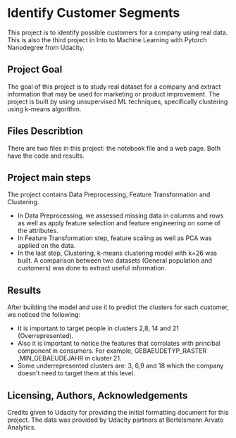 # Identify Customer Segments
This project is to identify possible customers for a company using real data. 
This is also the third project in Into to Machine Learning with Pytorch Nanodegree from Udacity. 

## Project Goal 
The goal of this project is to study real dataset for a company and extract information that may be used for marketing or product improvement.
The project is built by using unsupervised ML techniques, specifically clustering using k-means algorithm. 

## Files Describtion
There are two files in this project: the notebook file and a web page. Both have the code and results. 


## Project main steps
The project contains Data Preprocessing, Feature Transformation and Clustering. 
* In Data Preprocessing, we assessed missing data in columns and rows as well as apply feature selection and feature engineering on some of the attributes. 
* In Feature Transformation step, feature scaling as well as PCA was applied on the data. 
* In the last step, Clustering, k-means clustering model with k=26 was built. A comparison between two datasets (General population and customers) was done to extract useful information. 

## Results 
After building the model and use it to predict the clusters for each customer, we noticed the following:
* It is important to target people in clusters 2,8, 14 and 21 (Overrepresented).
* Also it is important to notice the features that corrolates with princibal component in consumers. For example, GEBAEUDETYP_RASTER ,MIN_GEBAEUDEJAHR in cluster 21.
* Some underrepresented clusters are: 3, 6,9 and 18 which the company doesn't need to target them at this level. 

## Licensing, Authors, Acknowledgements
Credits given to Udacity for providing the initial formatting document for this project. The data was provided by Udacity partners at Bertelsmann Arvato Analytics.
